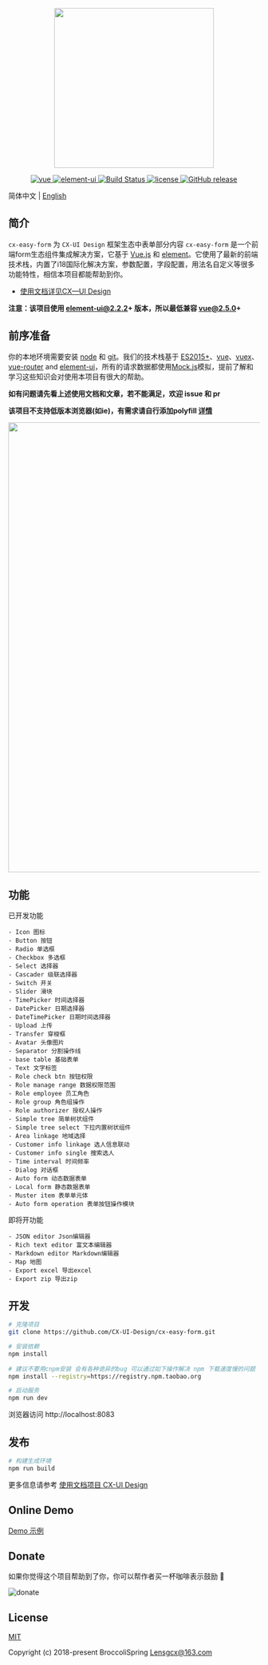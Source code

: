 <p align="center">
  <img width="320" src="https://wpimg.wallstcn.com/ecc53a42-d79b-42e2-8852-5126b810a4c8.svg">
</p>

<p align="center">
  <a href="https://github.com/vuejs/vue">
    <img src="https://img.shields.io/badge/vue-2.5.10-brightgreen.svg" alt="vue">
  </a>
  <a href="https://github.com/ElemeFE/element">
    <img src="https://img.shields.io/badge/element--ui-2.3.0-brightgreen.svg" alt="element-ui">
  </a>
  <a href="https://travis-ci.org/PanJiaChen/vue-element-admin" rel="nofollow">
    <img src="https://travis-ci.org/PanJiaChen/vue-element-admin.svg?branch=master" alt="Build Status">
  </a>
  <a href="https://github.com/PanJiaChen/vue-element-admin/blob/master/LICENSE">
    <img src="https://img.shields.io/github/license/mashape/apistatus.svg" alt="license">
  </a>
  <a href="https://github.com/PanJiaChen/vue-element-admin/releases">
    <img src="https://img.shields.io/github/release/PanJiaChen/vue-element-admin.svg" alt="GitHub release">
  </a>
</p>

简体中文 | [English](./README.md)

## 简介
`cx-easy-form` 为 `CX-UI Design` 框架生态中表单部分内容
`cx-easy-form` 是一个前端form生态组件集成解决方案，它基于 [Vue.js](https://github.com/vuejs/vue) 和 [element](https://github.com/ElemeFE/element)。它使用了最新的前端技术栈，内置了i18国际化解决方案，参数配置，字段配置，用法名自定义等很多功能特性，相信本项目都能帮助到你。

- [使用文档详见CX—UI Design](https://github.com/CX-UI-Design/CX-UI-DesignLICENSE)

**注意：该项目使用 element-ui@2.2.2+ 版本，所以最低兼容 vue@2.5.0+**

## 前序准备

你的本地环境需要安装 [node](http://nodejs.org/) 和 [git](https://git-scm.com/)。我们的技术栈基于 [ES2015+](http://es6.ruanyifeng.com/)、[vue](https://cn.vuejs.org/index.html)、[vuex](https://vuex.vuejs.org/zh-cn/)、[vue-router](https://router.vuejs.org/zh-cn/) and [element-ui](https://github.com/ElemeFE/element)，所有的请求数据都使用[Mock.js](https://github.com/nuysoft/Mock)模拟，提前了解和学习这些知识会对使用本项目有很大的帮助。

 **如有问题请先看上述使用文档和文章，若不能满足，欢迎 issue 和 pr**

 **该项目不支持低版本浏览器(如ie)，有需求请自行添加polyfill [详情](https://github.com/PanJiaChen/vue-element-admin/wiki#babel-polyfill)**

 <p align="center">
  <img width="900" src="https://wpimg.wallstcn.com/a5894c1b-f6af-456e-82df-1151da0839bf.png">
</p>

## 功能
已开发功能
```
- Icon 图标
- Button 按钮
- Radio 单选框
- Checkbox 多选框
- Select 选择器
- Cascader 级联选择器
- Switch 开关
- Slider 滑块
- TimePicker 时间选择器
- DatePicker 日期选择器
- DateTimePicker 日期时间选择器
- Upload 上传
- Transfer 穿梭框
- Avatar 头像图片
- Separator 分割操作线
- base table 基础表单
- Text 文字标签
- Role check btn 按钮权限
- Role manage range 数据权限范围
- Role employee 员工角色
- Role group 角色组操作
- Role authorizer 授权人操作
- Simple tree 简单树状组件
- Simple tree select 下拉内置树状组件
- Area linkage 地域选择
- Customer info linkage 选人信息联动
- Customer info single 搜索选人
- Time interval 时间频率
- Dialog 对话框
- Auto form 动态数据表单
- Local form 静态数据表单
- Muster item 表单单元体
- Auto form operation 表单按钮操作模块
```
即将开功能
```
- JSON editor Json编辑器
- Rich text editor 富文本编辑器
- Markdown editor Markdown编辑器
- Map 地图
- Export excel 导出excel
- Export zip 导出zip
```

## 开发
```bash
# 克隆项目
git clone https://github.com/CX-UI-Design/cx-easy-form.git

# 安装依赖
npm install
   
# 建议不要用cnpm安装 会有各种诡异的bug 可以通过如下操作解决 npm 下载速度慢的问题
npm install --registry=https://registry.npm.taobao.org

# 启动服务
npm run dev
```
浏览器访问 http://localhost:8083

## 发布
```bash
# 构建生成环境
npm run build
```

更多信息请参考 [使用文档项目 CX-UI Design](https://github.com/CX-UI-Design/CX-UI-Design)

## Online Demo
[Demo 示例](https://github.com/CX-UI-Design/cx-easy-form)

## Donate
如果你觉得这个项目帮助到了你，你可以帮作者买一杯咖啡表示鼓励 :tropical_drink:

![donate](http://p7sbfcwqc.bkt.clouddn.com/QR-code/WeChatAlipay.png)

## License

[MIT](https://github.com/CX-UI-Design/cx-easy-form/blob/master/LICENSE)

Copyright (c) 2018-present BroccoliSpring <Lensgcx@163.com>

